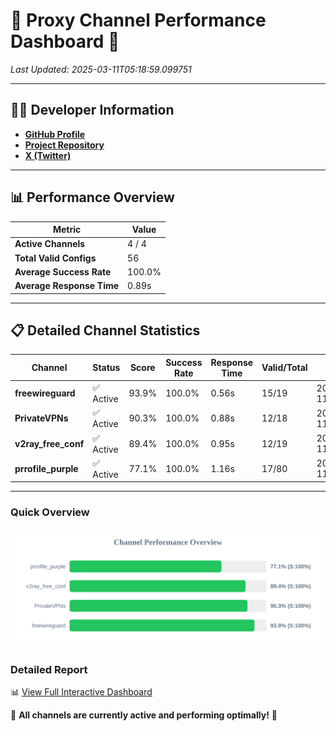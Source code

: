 # 🌟 Proxy Channel Performance Dashboard 🌟

_Last Updated: 2025-03-11T05:18:59.099751_

---

## 👩‍💻 Developer Information

- **[GitHub Profile](https://github.com/4n0nymou3)**  
- **[Project Repository](https://github.com/4n0nymou3/multi-proxy-config-fetcher)**  
- **[X (Twitter)](https://x.com/4n0nymou3)**  

---

## 📊 Performance Overview

| Metric                | Value       |
|-----------------------|-------------|
| **Active Channels**   | 4 / 4       |
| **Total Valid Configs** | 56          |
| **Average Success Rate** | 100.0%      |
| **Average Response Time** | 0.89s       |

---

## 📋 Detailed Channel Statistics

| Channel          | Status     | Score  | Success Rate | Response Time | Valid/Total | Last Success               |
|------------------|------------|--------|--------------|---------------|-------------|----------------------------|
| **freewireguard**  | ✅ Active  | 93.9%  | 100.0% | 0.56s         | 15/19       | 2025-03-11T05:18:59.097834 |
| **PrivateVPNs**  | ✅ Active  | 90.3%  | 100.0% | 0.88s         | 12/18       | 2025-03-11T05:18:58.509305 |
| **v2ray_free_conf**  | ✅ Active  | 89.4%  | 100.0% | 0.95s         | 12/19       | 2025-03-11T05:18:57.597280 |
| **prrofile_purple**  | ✅ Active  | 77.1%  | 100.0% | 1.16s         | 17/80       | 2025-03-11T05:18:56.618680 |

---

### Quick Overview
<div align="center">
  <a href="https://raw.githubusercontent.com/nullluser/NullRepo/refs/heads/main/assets/channel_stats_chart.svg">
    <img src="https://raw.githubusercontent.com/nullluser/NullRepo/refs/heads/main/assets/channel_stats_chart.svg" alt="Source Performance Statistics" width="800">
  </a>
</div>

### Detailed Report
📊 [View Full Interactive Dashboard](https://htmlpreview.github.io/?https://github.com/nullluser/NullRepo/blob/main/assets/performance_report.html)

🎉 **All channels are currently active and performing optimally!** 🎉
